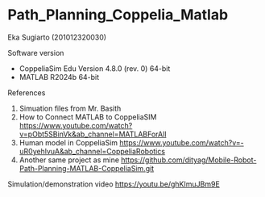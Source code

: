 # Path_Planning_Coppelia_Matlab

Eka Sugiarto (201012320030)


Software version
- CoppeliaSim Edu Version 4.8.0 (rev. 0) 64-bit
- MATLAB R2024b 64-bit


References
1. Simuation files from Mr. Basith
2. How to Connect MATLAB to CoppeliaSIM https://www.youtube.com/watch?v=pObt5SBinVk&ab_channel=MATLABForAll
3. Human model in CoppeliaSim https://www.youtube.com/watch?v=-uR0yehlvuA&ab_channel=CoppeliaRobotics
4. Another same project as mine https://github.com/dityag/Mobile-Robot-Path-Planning-MATLAB-CoppeliaSim.git


Simulation/demonstration video
https://youtu.be/ghKImuJBm9E